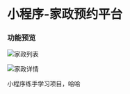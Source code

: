 # 小程序-家政预约平台

### 功能预览  

![家政列表](http://jiazheng-1251321133.costj.myqcloud.com/333.jpg)

![家政详情](http://jiazheng-1251321133.costj.myqcloud.com/222.jpg)  

小程序练手学习项目，哈哈
